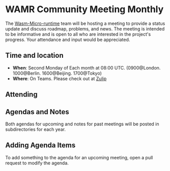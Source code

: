 # WAMR Community Meeting Monthly

The [Wasm-Micro-runtime](https://github.com/bytecodealliance/wasm-micro-runtime) team will be hosting a meeting to provide a status update and discuss roadmap, problems, and news. The meeting is intended to be informative and is open to all who are interested in the project's progress. Your attendance and input would be appreciated.

## Time and location

- **When**: Second Monday of Each month at 08:00 UTC. (0900@London. 1000@Berlin. 1600@Beijing. 1700@Tokyo)
- **Where**: On Teams. Please check out at [Zulip](https://bytecodealliance.zulipchat.com/#narrow/stream/290350-wamr/topic/Announcement.3A.20Transition.20from.20TSC.20Meetings.20to.20Monthly.20Commu/near/449186296)

## Attending

## Agendas and Notes

Both agendas for upcoming and notes for past meetings will be posted in subdirectories for each year.

## Adding Agenda Items

To add something to the agenda for an upcoming meeting, open a pull request to modify the agenda.
